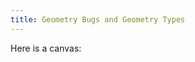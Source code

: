 ```yaml
---
title: Geometry Bugs and Geometry Types
---
```

Here is a canvas:

<canvas width="350" height="350" id="diffuse-correct"></canvas>
<canvas width="350" height="350" id="diffuse-naive"></canvas>

<script src="{{site.base}}/media/gator/main.js"></script>
